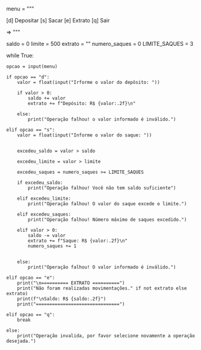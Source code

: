 menu = """

[d] Depositar
[s] Sacar
[e] Extrato
[q] Sair

=> """

saldo = 0
limite = 500
extrato = ""
numero_saques = 0
LIMITE_SAQUES = 3

while True:
    
    opcao = input(menu)
    
    if opcao == "d":
        valor = float(input("Irforme o valor do depôsito: "))
        
        if valor > 0:
            saldo += valor
            extrato += f"Depósito: R$ {valor:.2f}\n"
        
        else:
            print("Operação falhou! o valor informado é inválido.")
        
    elif opcao == "s":
        valor = float(input("Informe o valor do saque: "))
        
       
        excedeu_saldo = valor > saldo
        
        excedeu_limite = valor > limite
        
        excedeu_saques = numero_saques >= LIMITE_SAQUES
        
        if excedeu_saldo:
            print("Operação falhou! Você não tem saldo suficiente")
            
        elif excedeu_limite:
            print("Operação falhou! O valor do saque excede o limite.")
        
        elif excedeu_saques:
            print("Operação falhou! Número máximo de saques excedido.")
            
        elif valor > 0:
            saldo -= valor
            extrato += f"Saque: R$ {valor:.2f}\n"
            numero_saques += 1
            
                
        else:
            print("Operação falhou! O valor informado é inválido.")          
        
    elif opcao == "e":
        print("\n========== EXTRATO ==========")
        print("Não foram realizadas movimentações." if not extrato else extrato)
        print(f"\nSaldo: R$ {saldo:.2f}")
        print("===============================")
        
    elif opcao == "q":
        break
    
    else:
        print("Operação invalida, por favor selecione novamente a operação desejada.")

